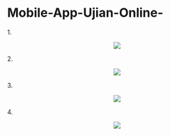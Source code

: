 # Mobile-App-Ujian-Online-


1.<p align="center"><img src="https://github.com/andihoerudin24/laravel_ujianonline/blob/master/6.PNG"></p>





2.<p align="center"><img src="https://github.com/andihoerudin24/laravel_ujianonline/blob/master/7.PNG"></p>





3.<p align="center"><img src="https://github.com/andihoerudin24/laravel_ujianonline/blob/master/8.PNG"></p>




4.<p align="center"><img src="https://github.com/andihoerudin24/laravel_ujianonline/blob/master/9.PNG"></p>

